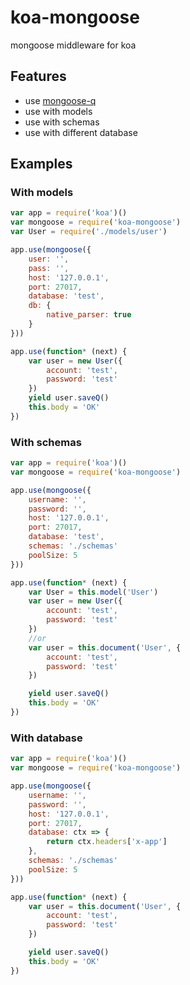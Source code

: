 # koa-mongoose
mongoose middleware for koa

## Features

* use [mongoose-q](https://github.com/iolo/mongoose-q)
* use with models
* use with schemas
* use with different database


## Examples

### With models

```js
var app = require('koa')()
var mongoose = require('koa-mongoose')
var User = require('./models/user')

app.use(mongoose({
    user: '',
    pass: '',
    host: '127.0.0.1',
    port: 27017,
    database: 'test',
    db: {
        native_parser: true
    }
}))

app.use(function* (next) {
    var user = new User({
        account: 'test',
        password: 'test'
    })
    yield user.saveQ()
    this.body = 'OK'
})

```

### With schemas

```js
var app = require('koa')()
var mongoose = require('koa-mongoose')

app.use(mongoose({
    username: '',
    password: '',
    host: '127.0.0.1',
    port: 27017,
    database: 'test',
    schemas: './schemas'
    poolSize: 5
}))

app.use(function* (next) {
    var User = this.model('User')
    var user = new User({
        account: 'test',
        password: 'test'
    })
    //or
    var user = this.document('User', {
        account: 'test',
        password: 'test'
    })

    yield user.saveQ()
    this.body = 'OK'
})
```

### With database
```js
var app = require('koa')()
var mongoose = require('koa-mongoose')

app.use(mongoose({
    username: '',
    password: '',
    host: '127.0.0.1',
    port: 27017,
    database: ctx => {
        return ctx.headers['x-app']
    },
    schemas: './schemas'
    poolSize: 5
}))

app.use(function* (next) {
    var user = this.document('User', {
        account: 'test',
        password: 'test'
    })

    yield user.saveQ()
    this.body = 'OK'
})
```
